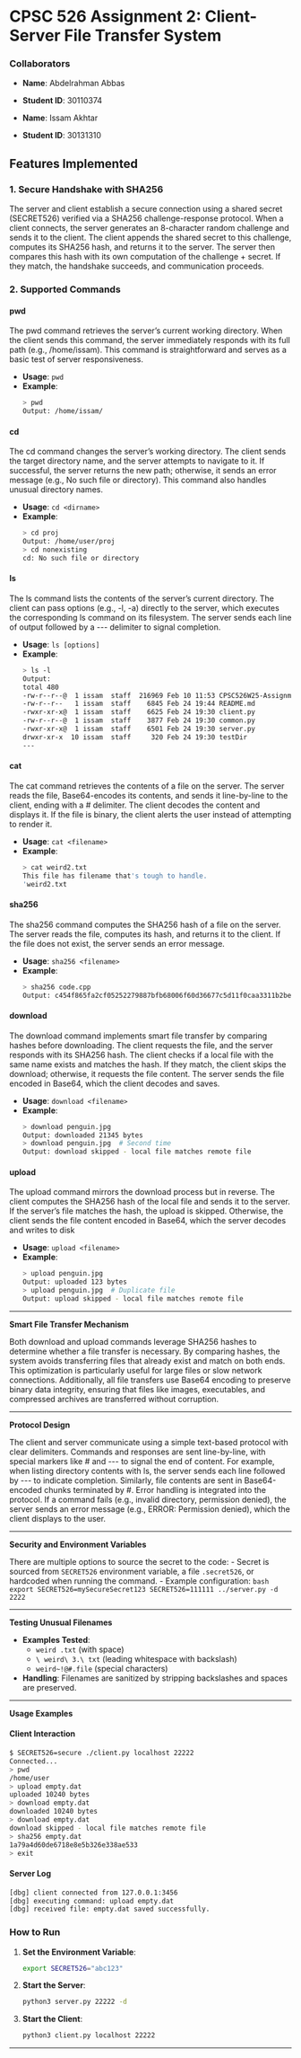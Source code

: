 # CPSC 526 Assignment 2: Client-Server File Transfer System

### **Collaborators**

-   **Name**: Abdelrahman Abbas
-   **Student ID**: 30110374

-   **Name**: Issam Akhtar
-   **Student ID**: 30131310

## Features Implemented

### 1. **Secure Handshake with SHA256**

The server and client establish a secure connection using a shared secret (SECRET526) verified via a SHA256 challenge-response protocol. When a client connects, the server generates an 8-character random challenge and sends it to the client. The client appends the shared secret to this challenge, computes its SHA256 hash, and returns it to the server. The server then compares this hash with its own computation of the challenge + secret. If they match, the handshake succeeds, and communication proceeds.

### 2. Supported Commands

#### **pwd**

The pwd command retrieves the server’s current working directory. When the client sends this command, the server immediately responds with its full path (e.g., /home/issam). This command is straightforward and serves as a basic test of server responsiveness.

-   **Usage**: `pwd`
-   **Example**:
    ```bash
    > pwd
    Output: /home/issam/
    ```

#### **cd**

The cd command changes the server’s working directory. The client sends the target directory name, and the server attempts to navigate to it. If successful, the server returns the new path; otherwise, it sends an error message (e.g., No such file or directory). This command also handles unusual directory names.

-   **Usage**: `cd <dirname>`
-   **Example**:
    ```bash
    > cd proj
    Output: /home/user/proj
    > cd nonexisting
    cd: No such file or directory
    ```

#### **ls**

The ls command lists the contents of the server’s current directory. The client can pass options (e.g., -l, -a) directly to the server, which executes the corresponding ls command on its filesystem. The server sends each line of output followed by a --- delimiter to signal completion.

-   **Usage**: `ls [options]`
-   **Example**:
    ```bash
    > ls -l
    Output:
    total 480
    -rw-r--r--@  1 issam  staff  216969 Feb 10 11:53 CPSC526W25-Assignment2-v1.pdf
    -rw-r--r--   1 issam  staff    6845 Feb 24 19:44 README.md
    -rwxr-xr-x@  1 issam  staff    6625 Feb 24 19:30 client.py
    -rw-r--r--@  1 issam  staff    3877 Feb 24 19:30 common.py
    -rwxr-xr-x@  1 issam  staff    6501 Feb 24 19:30 server.py
    drwxr-xr-x  10 issam  staff     320 Feb 24 19:30 testDir
    ---
    ```

#### **cat**

The cat command retrieves the contents of a file on the server. The server reads the file, Base64-encodes its contents, and sends it line-by-line to the client, ending with a # delimiter. The client decodes the content and displays it. If the file is binary, the client alerts the user instead of attempting to render it.

-   **Usage**: `cat <filename>`
-   **Example**:
    ```bash
    > cat weird2.txt
    This file has filename that's tough to handle.
    'weird2.txt
    ```

#### **sha256**

The sha256 command computes the SHA256 hash of a file on the server. The server reads the file, computes its hash, and returns it to the client. If the file does not exist, the server sends an error message.

-   **Usage**: `sha256 <filename>`
-   **Example**:
    ```bash
    > sha256 code.cpp
    Output: c454f865fa2cf05252279887bfb68006f60d36677c5d11f0caa3311b2be59a51
    ```

#### **download**

The download command implements smart file transfer by comparing hashes before downloading. The client requests the file, and the server responds with its SHA256 hash. The client checks if a local file with the same name exists and matches the hash. If they match, the client skips the download; otherwise, it requests the file content. The server sends the file encoded in Base64, which the client decodes and saves.

-   **Usage**: `download <filename>`
-   **Example**:
    ```bash
    > download penguin.jpg
    Output: downloaded 21345 bytes
    > download penguin.jpg  # Second time
    Output: download skipped - local file matches remote file
    ```

#### **upload**

The upload command mirrors the download process but in reverse. The client computes the SHA256 hash of the local file and sends it to the server. If the server’s file matches the hash, the upload is skipped. Otherwise, the client sends the file content encoded in Base64, which the server decodes and writes to disk

-   **Usage**: `upload <filename>`
-   **Example**:
    ```bash
    > upload penguin.jpg
    Output: uploaded 123 bytes
    > upload penguin.jpg  # Duplicate file
    Output: upload skipped - local file matches remote file
    ```

---

**Smart File Transfer Mechanism**

Both download and upload commands leverage SHA256 hashes to determine whether a file transfer is necessary. By comparing hashes, the system avoids transferring files that already exist and match on both ends. This optimization is particularly useful for large files or slow network connections. Additionally, all file transfers use Base64 encoding to preserve binary data integrity, ensuring that files like images, executables, and compressed archives are transferred without corruption.

---

**Protocol Design**

The client and server communicate using a simple text-based protocol with clear delimiters. Commands and responses are sent line-by-line, with special markers like # and --- to signal the end of content. For example, when listing directory contents with ls, the server sends each line followed by --- to indicate completion. Similarly, file contents are sent in Base64-encoded chunks terminated by #. Error handling is integrated into the protocol. If a command fails (e.g., invalid directory, permission denied), the server sends an error message (e.g., ERROR: Permission denied), which the client displays to the user.

---

**Security and Environment Variables**

There are multiple options to source the secret to the code: - Secret is sourced from `SECRET526` environment variable, a file `.secret526`, or hardcoded when running the command. - Example configuration:
`bash
        export SECRET526=mySecureSecret123
        SECRET526=111111 ../server.py -d 2222
        `

---

**Testing Unusual Filenames**

-   **Examples Tested**:
    -   `weird .txt` (with space)
    -   `\ weird\ 3.\ txt` (leading whitespace with backslash)
    -   `weird~!@#.file` (special characters)
-   **Handling**: Filenames are sanitized by stripping backslashes and spaces are preserved.

---

**Usage Examples**

#### **Client Interaction**

```bash
$ SECRET526=secure ./client.py localhost 22222
Connected...
> pwd
/home/user
> upload empty.dat
uploaded 10240 bytes
> download empty.dat
downloaded 10240 bytes
> download empty.dat
download skipped - local file matches remote file
> sha256 empty.dat
1a79a4d60de6718e8e5b326e338ae533
> exit
```

#### **Server Log**

```bash
[dbg] client connected from 127.0.0.1:3456
[dbg] executing command: upload empty.dat
[dbg] received file: empty.dat saved successfully.
```

### How to Run

1. **Set the Environment Variable**:
    ```bash
    export SECRET526="abc123"
    ```
2. **Start the Server**:
    ```bash
    python3 server.py 22222 -d
    ```
3. **Start the Client**:
    ```bash
    python3 client.py localhost 22222
    ```

---
